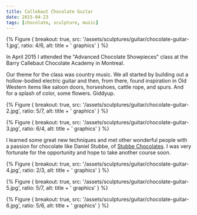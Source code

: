 ```yaml
---
title: Callebaut Chocolate Guitar
date: 2015-04-23
tags: [chocolate, sculpture, music]
---
```


{% Figure {
    breakout: true,
    src: '/assets/sculptures/guitar/chocolate-guitar-1.jpg',
    ratio: 4/6,
    alt: title + ' graphics'
} %}

In April 2015 I attended the "Advanced Chocolate Showpieces" class at the Barry Callebaut Chocolate Academy in Montreal.

Our theme for the class was country music. We all started by building out a hollow-bodied electric guitar and then, from there, found inspiration in Old Western items like saloon doors, horseshoes, cattle rope, and spurs. And for a splash of color, some flowers. Giddyup.

{% Figure {
    breakout: true,
    src: '/assets/sculptures/guitar/chocolate-guitar-2.jpg',
    ratio: 5/7,
    alt: title + ' graphics'
} %}

{% Figure {
    breakout: true,
    src: '/assets/sculptures/guitar/chocolate-guitar-3.jpg',
    ratio: 6/4,
    alt: title + ' graphics'
} %}

I learned some great new techniques and met other wonderful people with a passion for chocolate like Daniel Stubbe, of [Stubbe Chocolates](http://www.stubbechocolates.com/). I was very fortunate for the opportunity and hope to take another course soon.

{% Figure {
    breakout: true,
    src: '/assets/sculptures/guitar/chocolate-guitar-4.jpg',
    ratio: 2/3,
    alt: title + ' graphics'
} %}

{% Figure {
    breakout: true,
    src: '/assets/sculptures/guitar/chocolate-guitar-5.jpg',
    ratio: 5/7,
    alt: title + ' graphics'
} %}

{% Figure {
    breakout: true,
    src: '/assets/sculptures/guitar/chocolate-guitar-6.jpg',
    ratio: 5/6,
    alt: title + ' graphics'
} %}